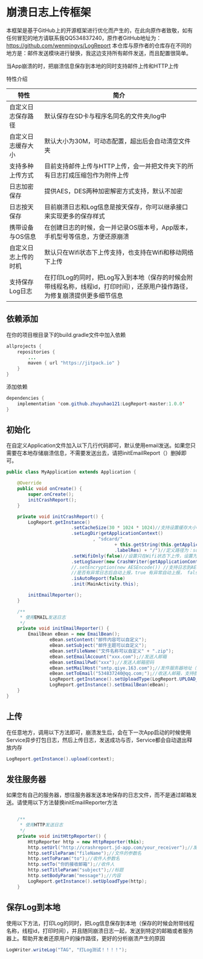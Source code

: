 # 崩溃日志上传框架

本框架是基于GitHub上的开源框架进行优化而产生的，在此向原作者致敬，如有任何冒犯的地方请联系我QQ534837240，原作者GitHub地址为：https://github.com/wenmingvs/LogReport
本仓库与原作者的仓库存在不同的地方是：邮件发送模块进行替换，我这边支持所有邮件发送，而且配置很简单。

当App崩溃的时，把崩溃信息保存到本地的同时支持邮件上传和HTTP上传
   
特性介绍  
    
| 特性|简介|
| ------ | ------ |
|自定义日志保存路径 |默认保存在SD卡与程序名同名的文件夹/log中|
|自定义日志缓存大小|默认大小为30M，可动态配置，超出后会自动清空文件夹|
|支持多种上传方式|目前支持邮件上传与HTTP上传，会一并把文件夹下的所有日志打成压缩包作为附件上传|
|日志加密保存|提供AES，DES两种加密解密方式支持，默认不加密|
|日志按天保存|目前崩溃日志和Log信息是按天保存，你可以继承接口来实现更多的保存样式|
|携带设备与OS信息|在创建日志的时候，会一并记录OS版本号，App版本，手机型号等信息，方便还原崩溃|
|自定义日志上传的时机|默认只在Wifi状态下上传支持，也支持在Wifi和移动网络下上传|
|支持保存Log日志|在打印Log的同时，把Log写入到本地（保存的时候会附带线程名称，线程id，打印时间），还原用户操作路径，为修复崩溃提供更多细节信息|

## 依赖添加
在你的项目根目录下的build.gradle文件中加入依赖
``` java
allprojects {
    repositories {
        ...
        maven { url "https://jitpack.io" }
    }
}
```
添加依赖
``` java
dependencies {
    implementation 'com.github.zhuyuhao121:LogReport-master:1.0.0'
}
```

## 初始化
在自定义Application文件加入以下几行代码即可，默认使用email发送。如果您只需要在本地存储崩溃信息，不需要发送出去，请把initEmailReport（）删掉即可。
``` java
public class MyApplication extends Application {

    @Override
    public void onCreate() {
        super.onCreate();
        initCrashReport();
    }

    private void initCrashReport() {
        LogReport.getInstance()
                        .setCacheSize(30 * 1024 * 1024)//支持设置缓存大小，超出后清空
                        .setLogDir(getApplicationContext()
                                , "sdcard/"
                                        + this.getString(this.getApplicationInfo()
                                        .labelRes) + "/")//定义路径为：sdcard/[app name]/
                        .setWifiOnly(false)//设置只在Wifi状态下上传，设置为false为Wifi和移动网络都上传
                        .setLogSaver(new CrashWriter(getApplicationContext()))//支持自定义保存崩溃信息的样式
                        //.setEncryption(new AESEncode()) //支持日志到AES加密或者DES加密，默认不开启
                        //是否有异常日志后自动上报，true 有异常自动上报， false 只要触发就上报，不检测是否有异常日志
                        .isAutoReport(false)
                        .init(MainActivity.this);

        initEmailReporter();
    }

    /**
     * 使用EMAIL发送日志
     */
    private void initEmailReporter() {
        EmailBean eBean = new EmailBean();
                eBean.setContent("邮件内容可以自定义");
                eBean.setSubject("邮件主题可以自定义");
                eBean.setFileName("文件名称可以自定义" + ".zip");
                eBean.setEmailAccount("xxx.com");//发送人邮箱
                eBean.setEmailPwd("xxx");//发送人邮箱密码
                eBean.setMailHost("smtp.qiye.163.com");//发件服务器地址（需要根据邮箱类型进行修改）
                eBean.setToEmail("534837240@qq.com;");//收送人邮箱，支持批量添加邮箱，邮箱与邮箱之间用英文";"隔开
                LogReport.getInstance().setUploadType(LogReport.UPLOAD_TYPE_EMAIL);
                LogReport.getInstance().setEmailBean(eBean);
    }
}

``` 

## 上传
在任意地方，调用以下方法即可，崩溃发生后，会在下一次App启动的时候使用Service异步打包日志，然后上传日志，发送成功与否，Service都会自动退出释放内存
``` java
LogReport.getInstance().upload(context);
```

## 发往服务器

如果您有自己的服务器，想往服务器发送本地保存的日志文件，而不是通过邮箱发送。请使用以下方法替换initEmailReporter方法
``` java

    /**
     * 使用HTTP发送日志
     */
    private void initHttpReporter() {
        HttpReporter http = new HttpReporter(this);
        http.setUrl("http://crashreport.jd-app.com/your_receiver");//发送请求的地址
        http.setFileParam("fileName");//文件的参数名
        http.setToParam("to");//收件人参数名
        http.setTo("你的接收邮箱");//收件人
        http.setTitleParam("subject");//标题
        http.setBodyParam("message");//内容
        LogReport.getInstance().setUploadType(http);
    }
```
## 保存Log到本地
使用以下方法，打印Log的同时，把Log信息保存到本地（保存的时候会附带线程名称，线程id，打印时间），并且随同崩溃日志一起，发送到特定的邮箱或者服务器上。帮助开发者还原用户的操作路径，更好的分析崩溃产生的原因
``` java
LogWriter.writeLog("TAG", "打Log测试！！！！");
```
